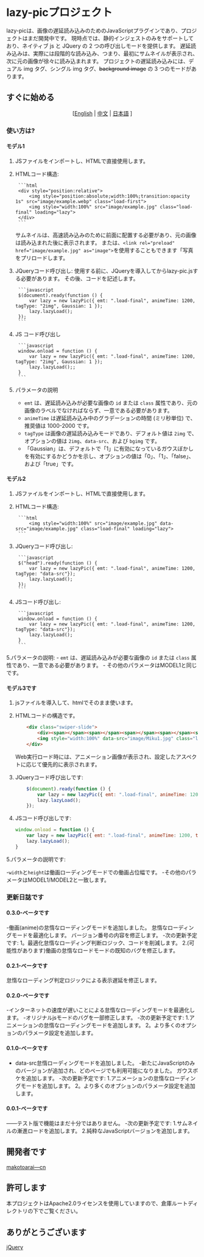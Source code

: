 # lazy-picプロジェクト

lazy-picは、画像の遅延読み込みのためのJavaScriptプラグインであり、プロジェクトはまだ開発中です。 現時点では、静的インジェストのみをサポートしており、ネイティブ js と JQuery の 2 つの呼び出しモードを提供します。 遅延読み込みは、実際には段階的な読み込み、つまり、最初にサムネイルが表示され、次に元の画像が徐々に読み込まれます。 プロジェクトの遅延読み込みには、デュアル img タグ、シングル img タグ、~~background image~~ の 3 つのモードがあります。

## すぐに始める

<center>

[[English](./README_EN.md) | [中文](../README.md) | [日本語](./README_JP.md) ]

</center>

### 使い方は?

#### モデル1

1. JSファイルをインポートし、HTMLで直接使用します。
2. HTMLコード構造:

        ```html
        <div style="position:relative">
            <img style="position:absolute;width:100%;transition:opacity 1s" src="image/example.webp" class="load-first">
            <img style="width:100%" src="image/example.jpg" class="load-final" loading="lazy">
        </div>
        ```

    サムネイルは、高速読み込みのために前面に配置する必要があり、元の画像は読み込まれた後に表示されます。 または、`<link rel="preload" href="image/example.jpg" as="image">`を使用することもできます「写真をプリロードします。

3. JQueryコード呼び出し:
    使用する前に、JQueryを導入してからlazy-pic.jsする必要があります。 その後、コードを記述します。

        ```javascript
        $(document).ready(function () {
            var lazy = new lazyPic({ emt: ".load-final", animeTime: 1200, tagType: "2img", Gaussian: 1 });
            lazy.lazyLoad();
        });
        ```

4. JS コード呼び出し

        ```javascript
        window.onload = function () {
            var lazy = new lazyPic({ emt: ".load-final", animeTime: 1200, tagType: "2img", Gaussian: 1 });
            lazy.lazyLoad();;
        }
        ```

5. パラメータの説明

   - `emt` は、遅延読み込みが必要な画像の `id` または `class` 属性であり、元の画像のラベルでなければならず、一意である必要があります。
   - `animeTime` は遅延読み込み中のグラデーションの時間 (ミリ秒単位) で、推奨値は 1000-2000 です。
   - `tagType` は画像の遅延読み込みモードであり、デフォルト値は `2img` で、オプションの値は `2img`、`data-src`、および `bgimg` です。
   - 「Gaussian」は、デフォルトで「1」に有効になっているガウスぼかしを有効にするかどうかを示し、オプションの値は「0」、「1」、「false」、および「true」です。

#### モデル2

1. JSファイルをインポートし、HTMLで直接使用します。

2. HTMLコード構造:

        ```html
            <img style="width:100%" src="image/example.jpg" data-src="image/example.jpg" class="load-final" loading="lazy">
        ```

3. JQueryコード呼び出し:

        ```javascript
        $("head").ready(function () {
            var lazy = new lazyPic({ emt: ".load-final", animeTime: 1200, tagType: "data-src"});
            lazy.lazyLoad();
        });
        ```

4. JSコード呼び出し:

        ```javascript
        window.onload = function () {
            var lazy = new lazyPic({ emt: ".load-final", animeTime: 1200, tagType: "data-src"});
            lazy.lazyLoad();
        }
        ```

5.パラメータの説明:
    - `emt` は、遅延読み込みが必要な画像の `id` または `class` 属性であり、一意である必要があります。
    - その他のパラメータはMODEL1と同じです。

#### モデル3です

1. jsファイルを導入して、htmlでそのまま使います。

2. HTMLコードの構造です。

    ```html
        <div class="swiper-slide">
            <div><span></span><span></span><span></span><span></span><span></span></div>
            <img style="width:100%" data-src="image/Miku1.jpg" class="load-final" loading="lazy">
        </div>
    ```

    Web実行ロード時には、アニメーション画像が表示され、設定したアスペクトに応じて優先的に表示されます。

3. JQueryコード呼び出しです:

    ```javascript
        $(document).ready(function () {
            var lazy = new lazyPic({ emt: ".load-final", animeTime: 1200, tagType: "anime",width:"100%", height:"500px"});
            lazy.lazyLoad();
        }); 
    ```

4. JSコード呼び出しです:

    ```javascript
    window.onload = function () {
        var lazy = new lazyPic({ emt: ".load-final", animeTime: 1200, tagType: "anime",width:"100%", height:"500px"});
        lazy.lazyLoad();
    }
    ```

5.パラメータの説明です:

-`width`と`height`は働画ローディングモードでの働画占位幅です。
-その他のパラメータはMODEL1/MODEL2と一致します。

### 更新日誌です

#### 0.3.0-ベータです

-働画(anime)の怠惰なローディングモードを追加しました。
怠惰なローディングモードを最適化します。
バージョン番号の内容を修正します。
-次の更新予定です:
    1。最適化怠惰なローディング判断ロジック、コードを削減します。
    2.(可能性があります)働画の怠惰なロードモードの既知のバグを修正します。

#### 0.2.1-ベータです

怠惰なローディング判定ロジックによる表示遅延を修正します。

#### 0.2.0-ベータです

-インターネットの速度が遅いことによる怠惰なローディングモードを最適化します。
-オリジナルjsモードのバグを一部修正します。
-次の更新予定です:
    1.アニメーションの怠惰なローディングモードを追加します。
    2。より多くのオプションのパラメータ設定を追加します。

#### 0.1.0-ベータです

- data-src怠惰ローディングモードを追加しました。
-新たにJavaScriptのみのバージョンが追加され、どのページでも利用可能になりました。
ガウスボケを追加します。
-次の更新予定です:
1.アニメーションの怠惰なローディングモードを追加します。
2。より多くのオプションのパラメータ設定を追加します。

#### 0.0.1-ベータです

——テスト版で機能はまだ十分ではありません。
-次の更新予定です:
1.サムネイルの漸進ロードを追加します。
2.純粋なJavaScriptバージョンを追加します。

## 開発者です

[makotoarai—cn](https://github.com/makotoarai-cn)

## 許可します

本プロジェクトはApache2.0ライセンスを使用していますので、倉庫ルートディレクトリの下でご覧ください。

## ありがとうございます

[jQuery](https://jquery.com/)
